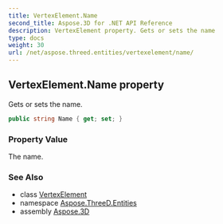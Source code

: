 ```yaml
---
title: VertexElement.Name
second_title: Aspose.3D for .NET API Reference
description: VertexElement property. Gets or sets the name
type: docs
weight: 30
url: /net/aspose.threed.entities/vertexelement/name/
---
```

## VertexElement.Name property

Gets or sets the name.

```csharp
public string Name { get; set; }
```

### Property Value

The name.

### See Also

* class [VertexElement](../)
* namespace [Aspose.ThreeD.Entities](../../../aspose.threed.entities/)
* assembly [Aspose.3D](../../../)


